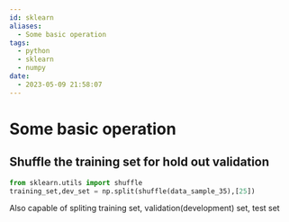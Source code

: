 ```yaml
---
id: sklearn
aliases:
  - Some basic operation
tags:
  - python
  - sklearn
  - numpy
date:
  - 2023-05-09 21:58:07
---
```


# Some basic operation

## Shuffle the training set for hold out validation
```python
from sklearn.utils import shuffle
training_set,dev_set = np.split(shuffle(data_sample_35),[25])
```
Also capable of spliting training set, validation(development) set, test set


